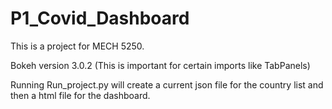 # P1_Covid_Dashboard
This is a project for MECH 5250. 

Bokeh version 3.0.2
(This is important for certain imports like TabPanels)

Running Run_project.py will create a current json file for the country list and then a html file for the dashboard. 